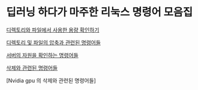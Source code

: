 # 딥러닝 하다가 마주한 리눅스 명령어 모음집



[디렉토리와 파일에서 사용한 용량 확인하기](https://github.com/ji-in/note/blob/main/Linux/command_du.md)

[디렉토리 및 파일의 압축과 관련된 명령어들](https://github.com/ji-in/note/blob/main/Linux/compress.md)

[서버의 자원을 확인하는 명령어들](https://github.com/ji-in/note/blob/main/Linux/resource.md)

[삭제와 관련된 명령어들](https://github.com/ji-in/note/blob/main/Linux/remove.md)

[Nvidia gpu 의 삭제와 관련된 명령어들]